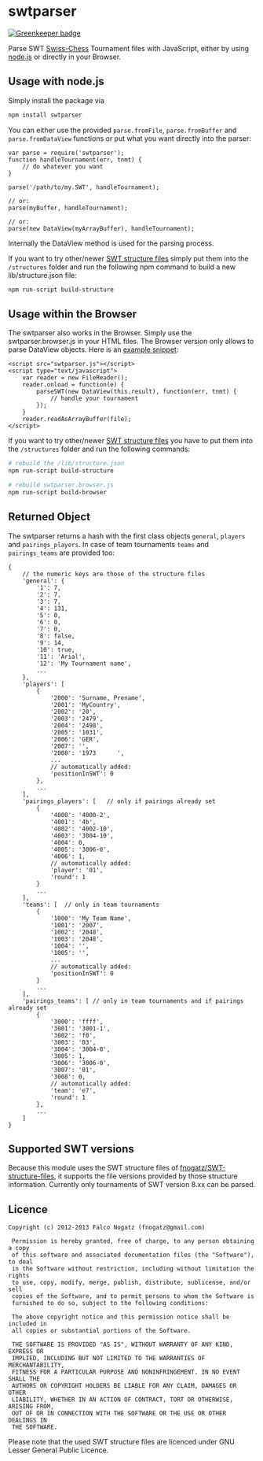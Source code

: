swtparser
=========

[![Greenkeeper badge](https://badges.greenkeeper.io/fnogatz/node-swtparser.svg)](https://greenkeeper.io/)

Parse SWT [Swiss-Chess](http://swiss-chess.de/) Tournament files with JavaScript, either by using [node.js](http://nodejs.org) or directly in your Browser.

## Usage with node.js

Simply install the package via

```bash
npm install swtparser
```

You can either use the provided `parse.fromFile`, `parse.fromBuffer` and `parse.fromDataView` functions or put what you want directly into the parser:

	var parse = require('swtparser');
	function handleTournament(err, tnmt) {
		// do whatever you want
	}

	parse('/path/to/my.SWT', handleTournament);

	// or:
	parse(myBuffer, handleTournament);

	// or:
	parse(new DataView(myArrayBuffer), handleTournament);

Internally the DataView method is used for the parsing process.

If you want to try other/newer [SWT structure files](https://github.com/fnogatz/SWT-structure-files) simply put them into the `/structures` folder and run the following npm command to build a new lib/structure.json file:

```bash
npm run-script build-structure
```

## Usage within the Browser

The swtparser also works in the Browser. Simply use the swtparser.browser.js in your HTML files. The Browser version only allows to parse DataView objects. Here is an [example snippet](https://github.com/fnogatz/node-swtparser/tree/master/browser/example.html):

	<script src="swtparser.js"></script>
	<script type="text/javascript">
		var reader = new FileReader();
		reader.onload = function(e) {
			parseSWT(new DataView(this.result), function(err, tnmt) {
				// handle your tournament
			});
		}
		reader.readAsArrayBuffer(file);
	</script>

If you want to try other/newer [SWT structure files](https://github.com/fnogatz/SWT-structure-files) you have to put them into the `/structures` folder and run the following commands:

```bash
# rebuild the /lib/structure.json
npm run-script build-structure

# rebuild swtparser.browser.js
npm run-script build-browser
```

## Returned Object

The swtparser returns a hash with the first class objects `general`, `players` and `pairings_players`. In case of team tournaments `teams` and `pairings_teams` are provided too:

	{
		// the numeric keys are those of the structure files
		'general': {
			'1': 7,
			'2': 7,
			'3': 7,
			'4': 131,
			'5': 0,
			'6': 0,
			'7': 0,
			'8': false,
			'9': 14,
			'10': true,
			'11': 'Arial',
			'12': 'My Tournament name',
			...
		},
		'players': [
			{
				'2000': 'Surname, Prename',
				'2001': 'MyCountry',
				'2002': '20',
				'2003': '2479',
				'2004': '2498',
				'2005': '1031',
				'2006': 'GER',
				'2007': '',
				'2008': '1973      ',
				...
				// automatically added:
				'positionInSWT': 0
			},
			...
		],
		'pairings_players': [	// only if pairings already set
			{
				'4000': '4000-2',
				'4001': '4b',
				'4002': '4002-10',
				'4003': '3004-10',
				'4004': 0,
				'4005': '3006-0',
				'4006': 1,
				// automatically added:
				'player': '01',
				'round': 1
			}
			...
		],
		'teams': [	// only in team tournaments
			{
				'1000': 'My Team Name',
				'1001': '2007',
				'1002': '2048',
				'1003': '2048',
				'1004': '',
				'1005': '',
				...
				// automatically added:
				'positionInSWT': 0
			}
			...
		],
		'pairings_teams': [	// only in team tournaments and if pairings already set
			{
				'3000': 'ffff',
				'3001': '3001-1',
				'3002': 'f0',
				'3003': '03',
				'3004': '3004-0',
				'3005': 1,
				'3006': '3006-0',
				'3007': '01',
				'3008': 0,
				// automatically added:
				'team': 'e7',
				'round': 1
			},
			...
		]
	}
		

## Supported SWT versions

Because this module uses the SWT structure files of [fnogatz/SWT-structure-files](https://github.com/fnogatz/SWT-structure-files), it supports the file versions provided by those structure information. Currently only tournaments of SWT version 8.xx can be parsed.

## Licence

	Copyright (c) 2012-2013 Falco Nogatz (fnogatz@gmail.com)

	 Permission is hereby granted, free of charge, to any person obtaining a copy
	 of this software and associated documentation files (the "Software"), to deal
	 in the Software without restriction, including without limitation the rights
	 to use, copy, modify, merge, publish, distribute, sublicense, and/or sell
	 copies of the Software, and to permit persons to whom the Software is
	 furnished to do so, subject to the following conditions:

	 The above copyright notice and this permission notice shall be included in
	 all copies or substantial portions of the Software.

	 THE SOFTWARE IS PROVIDED "AS IS", WITHOUT WARRANTY OF ANY KIND, EXPRESS OR
	 IMPLIED, INCLUDING BUT NOT LIMITED TO THE WARRANTIES OF MERCHANTABILITY,
	 FITNESS FOR A PARTICULAR PURPOSE AND NONINFRINGEMENT. IN NO EVENT SHALL THE
	 AUTHORS OR COPYRIGHT HOLDERS BE LIABLE FOR ANY CLAIM, DAMAGES OR OTHER
	 LIABILITY, WHETHER IN AN ACTION OF CONTRACT, TORT OR OTHERWISE, ARISING FROM,
	 OUT OF OR IN CONNECTION WITH THE SOFTWARE OR THE USE OR OTHER DEALINGS IN
	 THE SOFTWARE.

Please note that the used SWT structure files are licenced under GNU Lesser General Public Licence.